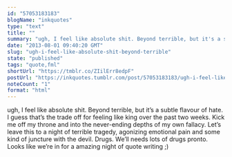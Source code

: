 ```yaml
---
id: "57053183183"
blogName: "inkquotes"
type: "text"
title: ""
summary: "ugh, I feel like absolute shit. Beyond terrible, but it's a subtle flavour of hate. I guess that's the trade off for feeling..."
date: "2013-08-01 09:40:20 GMT"
slug: "ugh-i-feel-like-absolute-shit-beyond-terrible"
state: "published"
tags: "quote,fml"
shortUrl: "https://tmblr.co/ZIilErr8edpF"
postUrl: "https://inkquotes.tumblr.com/post/57053183183/ugh-i-feel-like-absolute-shit-beyond-terrible"
noteCount: "1"
format: "html"
---
```


ugh, I feel like absolute shit. Beyond terrible, but it’s a subtle flavour of hate. I guess that’s the trade off for feeling like king over the past two weeks. Kick me off my throne and into the never-ending depths of my own fallacy. Let’s leave this to a night of terrible tragedy, agonizing emotional pain and some kind of juncture with the devil. Drugs. We’ll needs lots of drugs pronto. Looks like we’re in for a amazing night of quote writing ;)